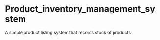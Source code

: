 # Product_inventory_management_system
A simple product listing system that records stock of products
